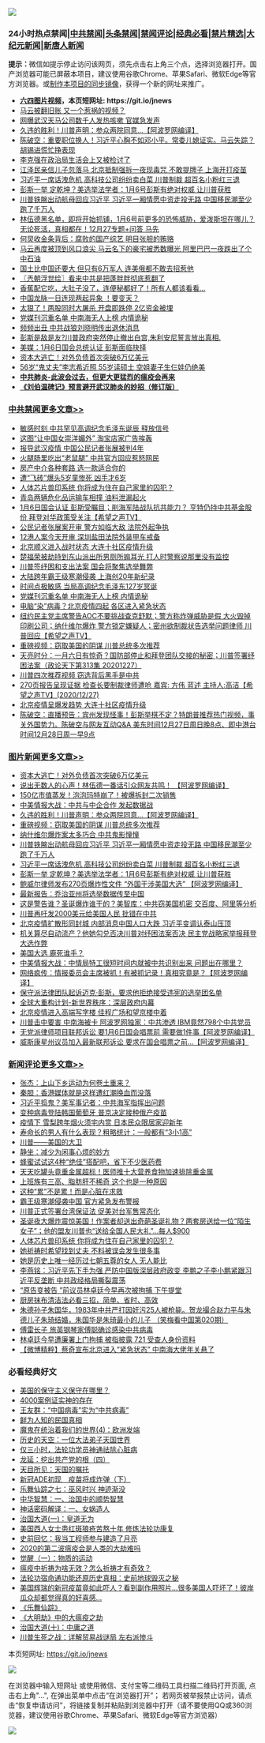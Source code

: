 ![](https://raw.githubusercontent.com/fqnews/bnews/master/64photo/fqnews-qr.jpg)

<div id="tt">
<h3>24小时热点禁闻|<a href="#%E4%B8%AD%E5%85%B1%E7%A6%81%E9%97%BB%E6%9B%B4%E5%A4%9A%E6%96%87%E7%AB%A0">中共禁闻</a>|<a href="#%E5%9B%BE%E7%89%87%E6%96%B0%E9%97%BB%E6%9B%B4%E5%A4%9A%E6%96%87%E7%AB%A0">头条禁闻</a>|<a href="#%E6%96%B0%E9%97%BB%E8%AF%84%E8%AE%BA%E6%9B%B4%E5%A4%9A%E6%96%87%E7%AB%A0">禁闻评论|<a href="#%E5%BF%85%E7%9C%8B%E7%BB%8F%E5%85%B8%E5%A5%BD%E6%96%87">经典必看|<a href="/video.md#%E7%A6%81%E7%89%87%E7%B2%BE%E9%80%89">禁片精选</a>|<a href="https://github.com/fqnews/djy/blob/master/gb/nf1351518.md#1">大纪元新闻</a>|<a href="https://github.com/fqnews/ntdtv/blob/master/gb/prog204.md#1">新唐人新闻</a></h3>
<div><b>提示：</b>微信如提示停止访问该网页，须先点击右上角三个点，选择浏览器打开。国产浏览器可能已屏蔽本项目，建议使用谷歌Chrome、苹果Safari、微软Edge等官方浏览器。或<a href="https://github.com/fqnews/bnews/blob/master/%E5%88%B6%E4%BD%9Cgit%E7%A6%81%E9%97%BB%E9%95%9C%E5%83%8F.md">制作本项目的同步镜像</a>，获得一个新的网址来推广。</div>
<ul>
<li><b><a href="http://d1.bdrive.tk/64.mp4" target="_blank">六四图片视频</a>，本页短网址: https://git.io/jnews</b></li>
<li><a href="/cbnews/20201227/1456012.md">马云被翻旧账 又一个惹祸的视频？</a></li>
<li><a href="/cbnews/20201227/1456011.md">网曝武汉天马公司数千人发热咳嗽 官媒急发声</a></li>
<li><a href="/topimagenews/20201228/1456342.md">久违的胜利！川普声明：参众两院同意…【阿波罗网编译】</a></li>
<li><a href="/cbnews/20201227/1456009.md">陈破空：重要职位换人！习近平心胸不如邓小平。常委儿媳证实。马云失踪？胡锡进慌忙挣表现</a></li>
<li><a href="/ssgc/20201228/1456202.md">李克强在政治局生活会上又被检讨了</a></li>
<li><a href="/cnnews/20201228/1456174.md">江泽民亲信儿子忽落马 北京抵制强拆一夜现毒咒 不敢提牌子 上海开打疫苗</a></li>
<li><a href="/topimagenews/20201228/1456154.md">习近平一席话洩危机 高科技公司纷纷卖白菜 川普制裁 超百名小粉红三退</a></li>
<li><a href="/topimagenews/20201228/1456114.md">彭斯一举 定乾坤？美选举法学者​​​​​​​：1月6号彭斯有绝对权威 让川普获胜</a></li>
<li><a href="/topimagenews/20201228/1456211.md">川普铁腕出动航母回应习近平 习近平一厢情愿中资走投无路 中国移民潮至少跑了千万人</a></li>
<li><a href="/bannedvideo/20201228/1456181.md">林伍德黑名单，即将开始抓铺，1月6号前更多的恐怖威胁，爱泼斯坦在哪儿？无论死活，真相都在！12月27专题+问答 马先</a></li>
<li><a href="/yule/20201228/1456137.md">何炅收金条背后：腐败的国产综艺 明目张胆的贿赂</a></li>
<li><a href="/comments/20201228/1456241.md">马云再度被顶到风口浪尖 马云名下的豪宅被悉数曝光 阿里巴巴一夜跌出了个中石油</a></li>
<li><a href="/funmedia/20201228/1456230.md">国土比中国还要大 但只有6万军人 连美俄都不敢去招惹他</a></li>
<li><a href="/ssgc/20201228/1456127.md">〖兲朝浮世绘〗看来中共是把蓬胖胖彻底惹翻了</a></li>
<li><a href="/comments/20201227/1456086.md">香蕉配它吃，大肚子没了，连便秘都好了！所有人都该看看...</a></li>
<li><a href="/comments/20201228/1456255.md">中国龙脉一日连现两起异象 ！要变天？</a></li>
<li><a href="/cnnews/20201228/1456385.md">太狠了！两股同时大屠杀 开盘即跌停 2亿资金被埋</a></li>
<li><a href="/cbnews/20201228/1456317.md">党媒刊沉重名单 中南海无人上榜 内情诡秘</a></li>
<li><a href="/cbnews/20201227/1455984.md">频频出丑 中共战狼刘晓明传出退休消息</a></li>
<li><a href="/bannedvideo/20201227/1456044.md">彭斯是敌是友?川普政府突然停止撤出白宫,朱利安尼誓言放出真相.</a></li>
<li><a href="/cnnews/20201227/1455992.md">美媒：1月6日国会总统认证 彭斯面临抉择</a></li>
<li><a href="/topimagenews/20201228/1456433.md">资本大逃亡！对外负债首次突破6万亿美元</a></li>
<li><a href="/yule/20201228/1456142.md">56岁“鬼丈夫”李志希近照 55岁读硕士 空姐妻子生仨娃仍绝美</a></li>
<li><b><a href="/comments/20200211/1275071.md" target="_blank">中共肺炎-此波会过去，但更大更猛烈的瘟疫会再来</a></b></li>
<li><b><a href="/comments/20200207/1272816.md" target="_blank">《刘伯温碑记》预言避开武汉肺炎的妙招（修订版）</a></b></li>
</ul>
</div>

<div class="catlist">
<h3><a href="/cbnews/" target="_blank">中共禁闻</a><span><a href="/cbnews/" target="_blank" rel="nofollow">更多文章>></a></span></h3>
<ul>
<li><a href="/cbnews/20201228/1456548.md" target="_blank">敏感时刻 中共罕见高调纪念毛泽东诞辰 释放信号</a></li>
<li><a href="/cbnews/20201228/1456522.md" target="_blank">这图“让中国女崇洋媚外” 淘宝店家广告挨轰</a></li>
<li><a href="/cbnews/20201228/1456487.md" target="_blank">报导武汉疫情 中国公民记者张展被判4年</a></li>
<li><a href="/cbnews/20201228/1456486.md" target="_blank">火腿肠里吃出“老鼠腿” 中共官方回应惹怒网民</a></li>
<li><a href="/cbnews/20201228/1456478.md" target="_blank">房产中介各种套路 选一款适合你的</a></li>
<li><a href="/cbnews/20201228/1456464.md" target="_blank">遭“飞砖”爆头5岁童惨死 凶手才6岁</a></li>
<li><a href="/comments/20201228/1456418.md" target="_blank">人体芯片兽印系统 你将成为住在自己家里的囚犯？</a></li>
<li><a href="/cbnews/20201228/1456435.md" target="_blank">青岛两辆危化品运输车相撞 油料泄漏起火</a></li>
<li><a href="/cbnews/20201228/1456412.md" target="_blank">1月6日国会认证 彭斯受瞩目；削海军陆战队抗共能力？ 亨特仍持中共基金股份 拜登对华政策受关注【希望之声TV】</a></li>
<li><a href="/cbnews/20201228/1456408.md" target="_blank">公民记者张展案开审 警方如临大敌 法院外起争执</a></li>
<li><a href="/cbnews/20201228/1456393.md" target="_blank">12港人案今天开审 深圳盐田法院外装甲车戒备</a></li>
<li><a href="/cbnews/20201228/1456383.md" target="_blank">北京顺义进入战时状态 大连十社区疫情升级</a></li>
<li><a href="/cbnews/20201228/1456359.md" target="_blank">楚福荣被劫持到东山派出所男厕所搧耳光 打人时警察说那里没有监控</a></li>
<li><a href="/cbnews/20201228/1456356.md" target="_blank">川普签纾困和支出法案 国会将聚焦选举舞弊</a></li>
<li><a href="/cbnews/20201228/1456343.md" target="_blank">大陆跨年霸王级寒潮侵袭 上海创20年新纪录</a></li>
<li><a href="/cbnews/20201228/1456318.md" target="_blank">时间点极敏感 当局高调纪念毛泽东127岁冥诞</a></li>
<li><a href="/cbnews/20201228/1456317.md" target="_blank">党媒刊沉重名单 中南海无人上榜 内情诡秘</a></li>
<li><a href="/cbnews/20201228/1456316.md" target="_blank">电脑“染”病毒？北京疫情四起 各区进入紧急状态</a></li>
<li><a href="/cbnews/20201228/1456304.md" target="_blank">纽约民主党主席警告AOC不要挑战查克舒默；警方称炸弹威胁是假  大火毁掉印刷公司；纳什维尔爆炸 警方锁定嫌疑人；密州欲制裁状告选举问题律师 川普回应【希望之声TV】</a></li>
<li><a href="/comments/20201228/1456152.md" target="_blank">重磅视频：窃取美国的阴谋 川普总统多次推荐</a></li>
<li><a href="/cbnews/20201228/1456285.md" target="_blank">天亮时分：一月六日有惊奇？国防部停止和拜登团队交接的秘密；川普签署纾困法案（政论天下第313集 20201227）</a></li>
<li><a href="/cbnews/20201228/1456262.md" target="_blank">川普四次推荐视频 窃选背后黑手是中共</a></li>
<li><a href="/cbnews/20201228/1456223.md" target="_blank">270页报告呈现证据    检查长要制裁律师遭呛  嘉宾: 方伟 蓝述 主持人:高洁【希望之声TV】(2020/12/27)</a></li>
<li><a href="/cbnews/20201228/1456191.md" target="_blank">北京疫情呈爆发趋势 大连十社区疫情升级</a></li>
<li><a href="/cbnews/20201228/1456180.md" target="_blank">陈破空：直播预告：宾州发现怪事！彭斯举棋不定？特朗普推荐热门视频，事关外国势力。陈破空与网友互动Q&amp;A 美东时间12月27日周日晚8点、即中港台时间12月28日周一早9点</a></li>

</ul>
</div>
<div class="catlist">
<h3><a href="/topimagenews/" target="_blank">图片新闻</a><span><a href="/topimagenews/" target="_blank" rel="nofollow">更多文章>></a></span></h3>
<ul>
<li><a href="/topimagenews/20201228/1456433.md" target="_blank">资本大逃亡！对外负债首次突破6万亿美元</a></li>
<li><a href="/topimagenews/20201228/1456392.md" target="_blank">说出无数人的心声！林伍德一番话引众网友共鸣！ 【阿波罗网编译】</a></li>
<li><a href="/topimagenews/20201228/1456382.md" target="_blank">150亿市值蒸发！泡泡玛特崩了！被爆拆封二次销售</a></li>
<li><a href="/topimagenews/20201228/1456381.md" target="_blank">中美情报大战：中共与中企合作 发起数据战</a></li>
<li><a href="/topimagenews/20201228/1456342.md" target="_blank">久违的胜利！川普声明：参众两院同意…【阿波罗网编译】</a></li>
<li><a href="/comments/20201228/1456152.md" target="_blank">重磅视频：窃取美国的阴谋 川普总统多次推荐</a></li>
<li><a href="/topimagenews/20201228/1456261.md" target="_blank">纳什维尔爆炸案太多巧合 中共鬼影憧憧</a></li>
<li><a href="/topimagenews/20201228/1456211.md" target="_blank">川普铁腕出动航母回应习近平 习近平一厢情愿中资走投无路 中国移民潮至少跑了千万人</a></li>
<li><a href="/topimagenews/20201228/1456154.md" target="_blank">习近平一席话洩危机 高科技公司纷纷卖白菜 川普制裁 超百名小粉红三退</a></li>
<li><a href="/topimagenews/20201228/1456114.md" target="_blank">彭斯一举 定乾坤？美选举法学者​​​​​​​：1月6号彭斯有绝对权威 让川普获胜</a></li>
<li><a href="/topimagenews/20201227/1455871.md" target="_blank">鲍威尔律师发布270页爆炸性文件 “外国干涉美国大选” 【阿波罗网编译】</a></li>
<li><a href="/topimagenews/20201227/1455720.md" target="_blank">最新报告：乔治亚州将选举数据传至中国</a></li>
<li><a href="/topimagenews/20201227/1455669.md" target="_blank">这是警告谁？圣诞爆炸谁干的？美智库：中共窃美国机密 交百度、阿里等分析</a></li>
<li><a href="/topimagenews/20201227/1455621.md" target="_blank">川普再吁发2000美元给美国人民 批错在中共</a></li>
<li><a href="/topimagenews/20201227/1455617.md" target="_blank">北京疫情扩散形同封城 内部消息中国人口大跌 习近平变调认泰山压顶</a></li>
<li><a href="/topimagenews/20201227/1455607.md" target="_blank">机关算尽自动流产？他她勾兑否决川普对纾困法案否决 民主党战略家举报拜登大选作弊</a></li>
<li><a href="/topimagenews/20201226/1455443.md" target="_blank">美国大选 鹿死谁手？</a></li>
<li><a href="/topimagenews/20201226/1455400.md" target="_blank">中美情报大战：中情局特工很短时间内就被中共识别出来 问题出在哪里？</a></li>
<li><a href="/topimagenews/20201226/1455399.md" target="_blank">网络疯传：情报委员会主席被抓！有被抓记录！真相究竟是？【阿波罗网编译】</a></li>
<li><a href="/comments/20201226/1455363.md" target="_blank">保守派法律团队起诉迈克·彭斯，要求他拒绝接受违宪的选举团名单</a></li>
<li><a href="/comments/20201226/1455351.md" target="_blank">全球大重构计划-新世界秩序：深层政府内幕</a></li>
<li><a href="/topimagenews/20201226/1455110.md" target="_blank">北京疫情进入高端写字楼 佳程广场和望京楼中着</a></li>
<li><a href="/topimagenews/20201226/1455090.md" target="_blank">川普击中要害 中南海被卡 阿波罗网独家：中共渗透 IBM竟然798个中共党员</a></li>
<li><a href="/topimagenews/20201226/1455038.md" target="_blank">无党派律师项目联邦诉讼 要1月6日国会唱票前 需要做1件事【阿波罗网编译】</a></li>
<li><a href="/topimagenews/20201226/1455006.md" target="_blank">威斯康星州议员加入最新联邦诉讼 要求在国会唱票之前…【阿波罗网编译】</a></li>

</ul>
</div>
<div class="catlist">
<h3><a href="/comments/" target="_blank">新闻评论</a><span><a href="/comments/" target="_blank" rel="nofollow">更多文章>></a></span></h3>
<ul>
<li><a href="/comments/20201228/1456525.md" target="_blank">张杰：上山下乡运动为何卷土重来？</a></li>
<li><a href="/comments/20201228/1456524.md" target="_blank">秦胆：香港媒体就是这样遭红潮换血而没落</a></li>
<li><a href="/comments/20201228/1456520.md" target="_blank">习近平捣鬼？美军事记者：中共海军指挥出问题</a></li>
<li><a href="/comments/20201228/1456519.md" target="_blank">变种病毒登陆韩国葡萄牙 普京决定接种俄产疫苗</a></li>
<li><a href="/comments/20201228/1456518.md" target="_blank">疫情下 雪梨跨年烟火须宅内赏 日本民众限居家迎新年</a></li>
<li><a href="/comments/20201228/1456517.md" target="_blank">寿命长的男人有什么表现？粗略统计：一般都有“3小1高”</a></li>
<li><a href="/comments/20201228/1456509.md" target="_blank">川普——美国的大卫</a></li>
<li><a href="/comments/20201228/1456496.md" target="_blank">静坐：减少为闲事心烦的妙方</a></li>
<li><a href="/comments/20201228/1456492.md" target="_blank">蜂蜜试试这4种“绝佳”搭配吧，省下不少医药费</a></li>
<li><a href="/comments/20201228/1456491.md" target="_blank">天天吃罐头竟重金属超标！医师推十大营养食物加速排除重金属</a></li>
<li><a href="/comments/20201228/1456490.md" target="_blank">上班族有三高、脂肪肝不稀奇 这个也是一种原因</a></li>
<li><a href="/comments/20201228/1456489.md" target="_blank">这种“累”不是累！而是心脏在求救</a></li>
<li><a href="/comments/20201228/1456482.md" target="_blank">霸王级寒潮侵袭中国 官方紧急发布警报</a></li>
<li><a href="/comments/20201228/1456467.md" target="_blank">川普正式签署台湾保证法 促美对台军售常态化</a></li>
<li><a href="/comments/20201228/1456375.md" target="_blank">圣诞夜大爆炸震惊美国！作案者却送出奇葩圣诞礼物？两套房送给一位“陌生女子”；他的盟友川普也“送给全国人民大礼”…每人$900</a></li>
<li><a href="/comments/20201228/1456418.md" target="_blank">人体芯片兽印系统 你将成为住在自己家里的囚犯？</a></li>
<li><a href="/comments/20201228/1456426.md" target="_blank">她祈祷时希望找到丈夫 不料被误会发生很多事</a></li>
<li><a href="/comments/20201228/1456397.md" target="_blank">她是历史上唯一经历过七朝五尊的女人 无人能比</a></li>
<li><a href="/comments/20201228/1456388.md" target="_blank">李燕铭：习近平先下手为强 严防中国版深层政府政变 李鹏之子李小鹏紧跟习近平反垄断 中共政经格局撕裂震荡</a></li>
<li><a href="/comments/20201228/1456386.md" target="_blank">“原告变被告 ”前议员林卓廷今早再次被拘捕 下午提堂</a></li>
<li><a href="/comments/20201228/1456373.md" target="_blank">厨房抹布清洁法必看三招，简单、省时、高效</a></li>
<li><a href="/comments/20201228/1456371.md" target="_blank">朱德孙子朱国华，1983年中共严打因奸污25人被枪毙。贺龙撮合赵力平与朱德儿子朱琦结婚，朱国华是朱琦最小的儿子 （笑梅看中国第020期）</a></li>
<li><a href="/comments/20201228/1456367.md" target="_blank">傅雷长子 旅英钢琴家傅聪确诊感染中共病毒</a></li>
<li><a href="/comments/20201228/1456355.md" target="_blank">林卓廷今早遭廉署上门拘捕 被指披露 721 受查人身份资料</a></li>
<li><a href="/comments/20201228/1456347.md" target="_blank">【微博精粹】蔡奇宣布北京进入“紧急状态” 中南海大佬年关悬了</a></li>

</ul>
</div>

<div class="catlist">
<h3>必看经典好文</h3>
<ul>
<li><a href="/lifebaike/20200520/1331379.md" target="_blank">美国的保守主义保守在哪里？</a></li>
<li><a href="/lifebaike/20201113/1430218.md" target="_blank">4000案例证实神的存在</a></li>
<li><a href="/comments/20200318/1295755.md" target="_blank">王友群：“中国病毒”实为“中共病毒”</a></li>
<li><a href="/comments/20200926/1403589.md" target="_blank">鲜为人知的民国真相</a></li>
<li><a href="/topimagenews/20180522/946266.md" target="_blank">魔鬼在统治着我们的世界(4)：欧洲发端</a></li>
<li><a href="/tculture/20121025/73067.md" target="_blank">历史的天空：一位大法弟子天国世界</a></li>
<li><a href="/health/20170626/780270.md" target="_blank">仅三小时，法轮功学员神通祛除心脏病</a></li>
<li><a href="/comments/20200930/1405812.md" target="_blank">龙延：挖出共产党的根（四）</a></li>
<li><a href="/tculture/20180919/1000196.md" target="_blank">天目所见：天国的嘱托</a></li>
<li><a href="/headline/20200908/1392940.md" target="_blank">新冠ADE初现　疫苗将成炸弹（下）</a></li>
<li><a href="/tculture/20190101/792550.md" target="_blank">乐舞仙踪之七：巫风时兴 神迹渐没</a></li>
<li><a href="/comments/20200605/1340202.md" target="_blank">中华智慧：一、治国中的顺势智慧</a></li>
<li><a href="/comments/20200609/1342224.md" target="_blank">神话密码解译：一、女娲造人</a></li>
<li><a href="/cbnews/20180307/911097.md" target="_blank">治国大道(一)：皇道无为</a></li>
<li><a href="/comments/20190126/1070164.md" target="_blank">美国西人女士患红斑狼疮苦熬十年 修炼法轮功康复</a></li>
<li><a href="/aomi/history/20141104/323033.md" target="_blank">史前回忆：我当工程师参与建造了月亮</a></li>
<li><a href="/comments/20200712/1359432.md" target="_blank">2020的第二波瘟疫会是人类的大劫难吗</a></li>
<li><a href="/comments/20200810/1377609.md" target="_blank">觉醒（一）：物质的运动</a></li>
<li><a href="/comments/20200502/1322275.md" target="_blank">瘟疫中祈祷为啥无效？怎么祈祷才有奇效？</a></li>
<li><a href="/tculture/20121025/73069.md" target="_blank">法轮功宿命通功能还原历史真相：史前地球毁灭之秘</a></li>
<li><a href="/comments/20201215/1447764.md" target="_blank">美国辉瑞的新冠疫苗竟如此吓人？看到副作用照片…很多美国人吓坏了！彼岸瓜众却都觉得真的好喜感…</a></li>
<li><a href="/comments/20200527/783191.md" target="_blank">《乐舞仙踪》</a></li>
<li><a href="/comments/20200203/1269785.md" target="_blank">《大明劫》中的大瘟疫之劫</a></li>
<li><a href="/cbnews/20180316/915423.md" target="_blank">治国大道(十)：中庸之道</a></li>
<li><a href="/comments/20200908/1392745.md" target="_blank">川普生死之战：详解贸易战谜局 左右派惨斗</a></li>

</ul>
</div>

本页短网址: https://git.io/jnews

![](https://raw.githubusercontent.com/fqnews/bnews/master/64photo/fqnews-qr.jpg)

在浏览器中输入短网址 或使用微信、支付宝等二维码工具扫描二维码打开页面, 点击右上角"...", 在弹出菜单中点击“在浏览器打开”； 若网页被举报禁止访问，请点击“恢复申请访问”，将链接复制并粘贴到浏览器中打开（请不要使用QQ或360浏览器，建议使用谷歌Chrome、苹果Safari、微软Edge等官方浏览器）

![](https://raw.githubusercontent.com/fqnews/bnews/master/64photo/wx.jpg)